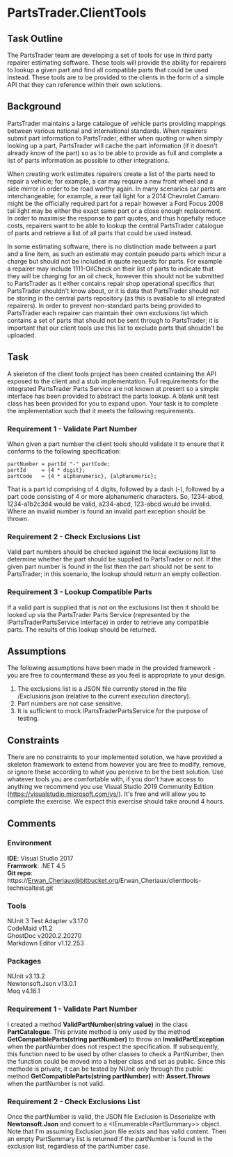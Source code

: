 PartsTrader.ClientTools
===================================================================================================

Task Outline
---------------------------------------------------------------------------------------------------

The PartsTrader team are developing a set of tools for use in third party repairer estimating software. These tools will provide the ability for repairers to lookup a given part and find all compatible parts that could be used instead. These tools are to be provided to the clients in the form of a simple API that they can reference within their own solutions.

Background
---------------------------------------------------------------------------------------------------

PartsTrader maintains a large catalogue of vehicle parts providing mappings between various national and international standards. When repairers submit part information to PartsTrader, either when quoting or when simply looking up a part, PartsTrader will cache the part information (if it doesn't already know of the part) so as to be able to provide as full and complete a list of parts information as possible to other integrations.

When creating work estimates repairers create a list of the parts need to repair a vehicle; for example, a car may require a new front wheel and a side mirror in order to be road worthy again. In many scenarios car parts are interchangeable; for example, a rear tail light for a 2014 Chevrolet Camaro might be the officially required part for a repair however a Ford Focus 2008 tail light may be either the exact same part or a close enough replacement. In order to maximise the response to part quotes, and thus hopefully reduce costs, repairers want to be able to lookup the central PartsTrader catalogue of parts and retrieve a list of all parts that could be used instead.

In some estimating software, there is no distinction made between a part and a line item, as such an estimate may contain pseudo parts which incur a charge but should not be included in quote requests for parts. For example a repairer may include 1111-OilCheck on their list of parts to indicate that they will be charging for an oil check, however this should not be submitted to PartsTrader as it either contains repair shop operational specifics that PartsTrader shouldn't know about, or it is data that PartsTrader should not be storing in the central parts repository (as this is available to all integrated repairers). In order to prevent non-standard parts being provided to PartsTrader each repairer can maintain their own exclusions list which contains a set of parts that should not be sent through to PartsTrader; it is important that our client tools use this list to exclude parts that shouldn't be uploaded.

Task
---------------------------------------------------------------------------------------------------

A skeleton of the client tools project has been created containing the API exposed to the client and a stub implementation. Full requirements for the integrated PartsTrader Parts Service are not known at present so a simple interface has been provided to abstract the parts lookup. A blank unit test class has been provided for you to expand upon. Your task is to complete the implementation such that it meets the following requirements.

### Requirement 1 - Validate Part Number

When given a part number the client tools should validate it to ensure that it conforms to the following specification:

    partNumber = partId "-" partCode;
    partId     = {4 * digit};
    partCode   = {4 * alphanumeric}, {alphanumeric};

That is a part id comprising of 4 digits, followed by a dash (-), followed by a part code consisting of 4 or more alphanumeric characters. So, 1234-abcd, 1234-a1b2c3d4 would be valid, a234-abcd, 123-abcd would be invalid. Where an invalid number is found an invalid part exception should be thrown.

### Requirement 2 - Check Exclusions List

Valid part numbers should be checked against the local exclusions list to determine whether the part should be supplied to PartsTrader or not. If the given part number is found in the list then the part should not be sent to PartsTrader; in this scenario, the lookup should return an empty collection.

### Requirement 3 - Lookup Compatible Parts

If a valid part is supplied that is not on the exclusions list then it should be looked up via the PartsTrader Parts Service (represented by the IPartsTraderPartsService interface) in order to retrieve any compatible parts. The results of this lookup should be returned.

Assumptions
---------------------------------------------------------------------------------------------------

The following assumptions have been made in the provided framework - you are free to countermand these as you feel is appropriate to your design.

1. The exclusions list is a JSON file currently stored in the file /Exclusions.json (relative to the current execution directory).
2. Part numbers are not case sensitive.
3. It is sufficient to mock IPartsTraderPartsService for the purpose of testing.

Constraints
---------------------------------------------------------------------------------------------------

There are no constraints to your implemented solution, we have provided a skeleton framework to extend from however you are free to modify, remove, or ignore these according to what you perceive to be the best solution.
Use whatever tools you are comfortable with, if you don't have access to anything we recommend you use Visual Studio 2019 Community Edition (https://visualstudio.microsoft.com/vs/). It's free and will allow you to complete the exercise.
We expect this exercise should take around 4 hours.

Comments
---------------------------------------------------------------------------------------------------

### Environment
__IDE__: Visual Studio 2017  
__Framwork__: .NET 4.5  
__Git repo__: https://Erwan_Cheriaux@bitbucket.org/Erwan_Cheriaux/clienttools-technicaltest.git  

### Tools
NUnit 3 Test Adapter v3.17.0  
CodeMaid v11.2  
GhostDoc v2020.2.20270  
Markdown Editor v1.12.253  

### Packages
NUnit v3.13.2  
Newtonsoft.Json v13.0.1  
Moq v4.16.1  

### Requirement 1 - Validate Part Number

I created a method __ValidPartNumber(string value)__ in the class __PartCatalogue__. This private method is only used by the method __GetCompatibleParts(string partNumber)__ to throw an __InvalidPartException__ when the partNumber does not respect the specification.
If subsequently, this function need to be used by other classes to check a PartNumber, then the function could be moved into a helper class and set as public.
Since this methode is private, it can be tested by NUnit only through the public method __GetCompatibleParts(string partNumber)__ with __Assert.Throws<InvalidPartException>__ when the partNumber is not valid.

### Requirement 2 - Check Exclusions List

Once the partNumber is valid, the JSON file Exclusion is Deserialize with __Newtonsoft.Json__ and convert to a <IEnumerable<PartSummary\>\> object.
Note that I'm assuming Exclusion.json file exists and has valid content.
Then an empty PartSummary list is returned if the partNumber is found in the exclusion list, regardless of the partNumber case.

